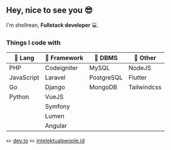 ## Hey, nice to see you :sunglasses:
I'm shellrean, **Fullstack developer** :computer:.
### Things I code with
|:green_book: Lang| :ledger: Framework  | :orange_book: DBMS|:blue_book: Other |
|---|---|---|---|
| PHP  |Codeigniter   |  MySQL | NodeJS  |
| JavaScript  |Laravel   |  PostgreSQL |Flutter   |
| Go  |Django   |MongoDB   |  Tailwindcss |
| Python  | VueJS  |   |   |
| | Symfony | | |
| | Lumen | | |
| | Angular | | |

:pencil2: [dev.to](https://dev.to/shellrean)
:pencil2: [intelektualpeople.id](https://intelektualpeople.id/blog/author/shellrean)
